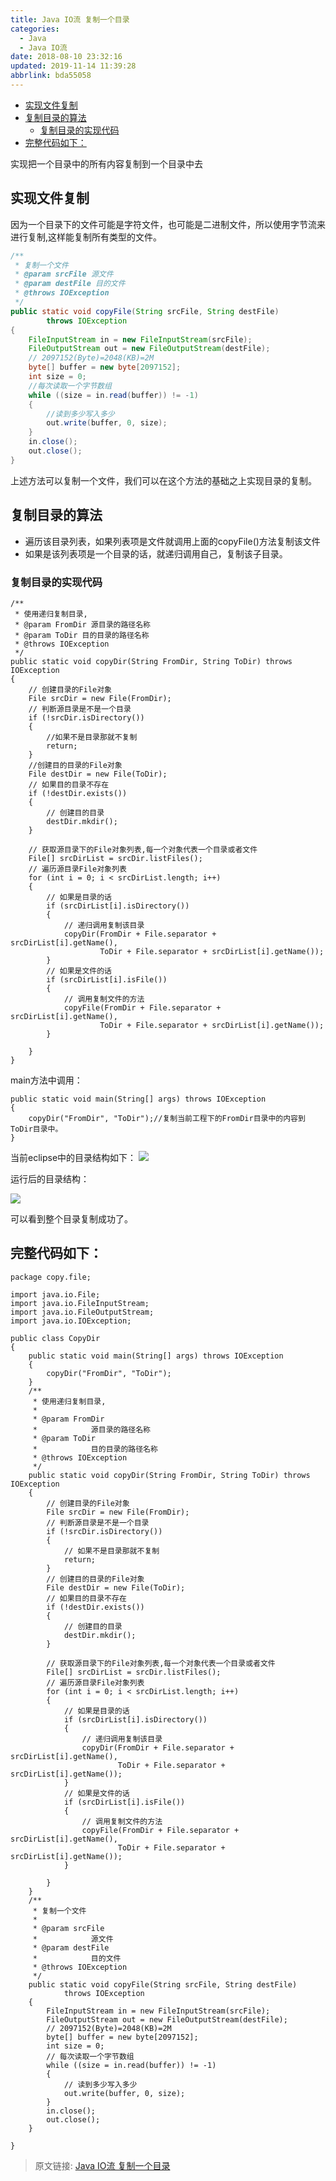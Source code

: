 ```yaml
---
title: Java IO流 复制一个目录
categories: 
  - Java
  - Java IO流
date: 2018-08-10 23:32:16
updated: 2019-11-14 11:39:28
abbrlink: bda55058
---
```

<div id='my_toc'>

- [实现文件复制](/blog/bda55058/#实现文件复制)
- [复制目录的算法](/blog/bda55058/#复制目录的算法)
    - [复制目录的实现代码](/blog/bda55058/#复制目录的实现代码)
- [完整代码如下：](/blog/bda55058/#完整代码如下：)

</div>
<!--more-->
<script>if (navigator.platform.toLowerCase() == 'win32'){document.getElementById('my_toc').style.display = 'none';}</script>

<!--end-->
实现把一个目录中的所有内容复制到一个目录中去

## 实现文件复制 ##

因为一个目录下的文件可能是字符文件，也可能是二进制文件，所以使用字节流来进行复制,这样能复制所有类型的文件。
```java
/**
 * 复制一个文件
 * @param srcFile 源文件
 * @param destFile 目的文件
 * @throws IOException
 */
public static void copyFile(String srcFile, String destFile)
		throws IOException
{
	FileInputStream in = new FileInputStream(srcFile);
	FileOutputStream out = new FileOutputStream(destFile);
	// 2097152(Byte)=2048(KB)=2M
	byte[] buffer = new byte[2097152];
	int size = 0;
	//每次读取一个字节数组
	while ((size = in.read(buffer)) != -1)
	{
		//读到多少写入多少
		out.write(buffer, 0, size);
	}
	in.close();
	out.close();
}
```

上述方法可以复制一个文件，我们可以在这个方法的基础之上实现目录的复制。

## 复制目录的算法 ##

- 遍历该目录列表，如果列表项是文件就调用上面的copyFile()方法复制该文件
- 如果是该列表项是一个目录的话，就递归调用自己，复制该子目录。

### 复制目录的实现代码 ###
```
/**
 * 使用递归复制目录,
 * @param FromDir 源目录的路径名称
 * @param ToDir 目的目录的路径名称
 * @throws IOException
 */
public static void copyDir(String FromDir, String ToDir) throws IOException
{
	// 创建目录的File对象
	File srcDir = new File(FromDir);
	// 判断源目录是不是一个目录
	if (!srcDir.isDirectory())
	{
		//如果不是目录那就不复制
		return;
	}
	//创建目的目录的File对象
	File destDir = new File(ToDir);
	// 如果目的目录不存在
	if (!destDir.exists())
	{
		// 创建目的目录
		destDir.mkdir();
	}
	
	// 获取源目录下的File对象列表,每一个对象代表一个目录或者文件
	File[] srcDirList = srcDir.listFiles();
	// 遍历源目录File对象列表
	for (int i = 0; i < srcDirList.length; i++)
	{
		// 如果是目录的话
		if (srcDirList[i].isDirectory())
		{
			// 递归调用复制该目录
			copyDir(FromDir + File.separator + srcDirList[i].getName(),
					ToDir + File.separator + srcDirList[i].getName());
		}
		// 如果是文件的话
		if (srcDirList[i].isFile())
		{
			// 调用复制文件的方法
			copyFile(FromDir + File.separator + srcDirList[i].getName(),
					ToDir + File.separator + srcDirList[i].getName());
		}

	}
}
```
main方法中调用：
```
public static void main(String[] args) throws IOException
{
	copyDir("FromDir", "ToDir");//复制当前工程下的FromDir目录中的内容到ToDir目录中。
}
```

当前eclipse中的目录结构如下：
![](https://i.imgur.com/WWYtG31.png)

运行后的目录结构：

![](https://i.imgur.com/Amy5dyL.png)

可以看到整个目录复制成功了。

## 完整代码如下： ##

```
package copy.file;

import java.io.File;
import java.io.FileInputStream;
import java.io.FileOutputStream;
import java.io.IOException;

public class CopyDir
{
	public static void main(String[] args) throws IOException
	{
		copyDir("FromDir", "ToDir");
	}
	/**
	 * 使用递归复制目录,
	 * 
	 * @param FromDir
	 *            源目录的路径名称
	 * @param ToDir
	 *            目的目录的路径名称
	 * @throws IOException
	 */
	public static void copyDir(String FromDir, String ToDir) throws IOException
	{
		// 创建目录的File对象
		File srcDir = new File(FromDir);
		// 判断源目录是不是一个目录
		if (!srcDir.isDirectory())
		{
			// 如果不是目录那就不复制
			return;
		}
		// 创建目的目录的File对象
		File destDir = new File(ToDir);
		// 如果目的目录不存在
		if (!destDir.exists())
		{
			// 创建目的目录
			destDir.mkdir();
		}

		// 获取源目录下的File对象列表,每一个对象代表一个目录或者文件
		File[] srcDirList = srcDir.listFiles();
		// 遍历源目录File对象列表
		for (int i = 0; i < srcDirList.length; i++)
		{
			// 如果是目录的话
			if (srcDirList[i].isDirectory())
			{
				// 递归调用复制该目录
				copyDir(FromDir + File.separator + srcDirList[i].getName(),
						ToDir + File.separator + srcDirList[i].getName());
			}
			// 如果是文件的话
			if (srcDirList[i].isFile())
			{
				// 调用复制文件的方法
				copyFile(FromDir + File.separator + srcDirList[i].getName(),
						ToDir + File.separator + srcDirList[i].getName());
			}

		}
	}
	/**
	 * 复制一个文件
	 * 
	 * @param srcFile
	 *            源文件
	 * @param destFile
	 *            目的文件
	 * @throws IOException
	 */
	public static void copyFile(String srcFile, String destFile)
			throws IOException
	{
		FileInputStream in = new FileInputStream(srcFile);
		FileOutputStream out = new FileOutputStream(destFile);
		// 2097152(Byte)=2048(KB)=2M
		byte[] buffer = new byte[2097152];
		int size = 0;
		// 每次读取一个字节数组
		while ((size = in.read(buffer)) != -1)
		{
			// 读到多少写入多少
			out.write(buffer, 0, size);
		}
		in.close();
		out.close();
	}

}

```

>原文链接: [Java IO流 复制一个目录](https://lanlan2017.github.io/blog/bda55058/)

